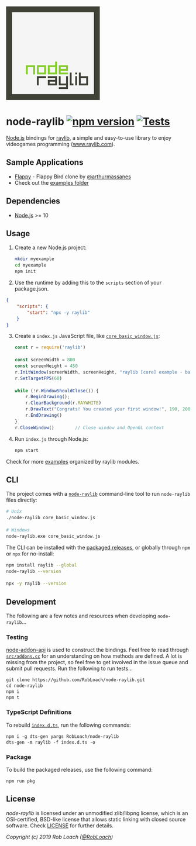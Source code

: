 ![node-raylib Logo](logo/raylib-node_256x256.png)

# node-raylib [![npm version](http://img.shields.io/npm/v/raylib.svg)](https://npmjs.org/package/raylib "View this project on npm") [![Tests](https://github.com/RobLoach/node-raylib/workflows/Tests/badge.svg)](https://github.com/RobLoach/node-raylib/actions?query=workflow%3ATests+branch%3Amaster "See automated test status on GitHub Actions")

[Node.js](https://nodejs.org) bindings for [raylib](https://www.raylib.com/), a simple and easy-to-use library to enjoy videogames programming (www.raylib.com).

## Sample Applications

- [Flappy](https://github.com/arthurmassanes/flappy) - Flappy Bird clone by [@arthurmassanes](https://github.com/arthurmassanes)
- Check out the [examples folder](examples)

## Dependencies

- [Node.js](https://nodejs.org) >= 10

## Usage

1. Create a new Node.js project:
    ``` bash
    mkdir myexample
    cd myexample
    npm init
    ```

2. Use the runtime by adding this to the `scripts` section of your package.json.

```json
{
    "scripts": {
        "start": "npx -y raylib"
    }
}
```

3. Create a `index.js` JavaScript file, like [`core_basic_window.js`](examples/core/core_basic_window.js):
    ``` javascript
    const r = require('raylib')

    const screenWidth = 800
    const screenHeight = 450
    r.InitWindow(screenWidth, screenHeight, "raylib [core] example - basic window")
    r.SetTargetFPS(60)

    while (!r.WindowShouldClose()) {
        r.BeginDrawing();
        r.ClearBackground(r.RAYWHITE)
        r.DrawText("Congrats! You created your first window!", 190, 200, 20, r.LIGHTGRAY)
        r.EndDrawing()
    }
    r.CloseWindow()        // Close window and OpenGL context
    ```

4. Run `index.js` through Node.js:
    ``` bash
    npm start
    ```

Check for more [examples](examples) organized by raylib modules.

## CLI

The project comes with a [`node-raylib`](https://github.com/RobLoach/node-raylib/blob/master/bin/node-raylib) command-line tool to run `node-raylib` files directly:

``` bash
# Unix
./node-raylib core_basic_window.js

# Windows
node-raylib.exe core_basic_window.js
```

The CLI can be installed with the [packaged releases](https://github.com/RobLoach/node-raylib/releases), or globally through `npm` or `npx` for no-install:

``` bash
npm install raylib --global
node-raylib --version

npx -y raylib --version
```

## Development

The following are a few notes and resources when developing `node-raylib`...

### Testing

[node-addon-api](https://github.com/nodejs/node-addon-api) is used to construct the bindings. Feel free to read through [`src/addons.cc`](src/addons.cc) for an understanding on how methods are defined. A lot is missing from the project, so feel free to get involved in the issue queue and submit pull requests. Run the following to run tests...

```
git clone https://github.com/RobLoach/node-raylib.git
cd node-raylib
npm i
npm t
```

### TypeScript Definitions

To rebuild [`index.d.ts`](index.d.ts), run the following commands:

```
npm i -g dts-gen yargs RobLoach/node-raylib
dts-gen -m raylib -f index.d.ts -o
```

### Package

To build the packaged releases, use the following command:

```
npm run pkg
```

## License

*node-raylib* is licensed under an unmodified zlib/libpng license, which is an OSI-certified,
BSD-like license that allows static linking with closed source software. Check [LICENSE](LICENSE) for further details.

*Copyright (c) 2019 Rob Loach ([@RobLoach](https://twitter.com/RobLoach))*
